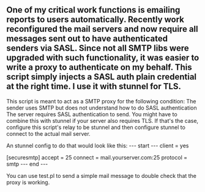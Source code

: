 One of my critical work functions is emailing reports to users automatically. Recently work reconfigured the mail servers and now require all messages sent out to have authenticated senders via SASL. Since not all SMTP libs were upgraded with such functionality, it was easier to write a proxy to authenticate on my behalf. This script simply injects a SASL auth plain credential at the right time. I use it with stunnel for TLS.
--
This script is meant to act as a SMTP proxy for the following condition:
       The sender uses SMTP but does not understand how to do SASL authentication
       The server requires SASL authentication to send.
 You might have to combine this with stunnel if your server also requires TLS.
 If that's the case, configure this script's relay to be stunnel and then configure stunnel
 to connect to the actual mail server.
 
 An stunnel config to do that would look like this:
 --- start ---
 client = yes

 [securesmtp]
 accept  = 25
 connect = mail.yourserver.com:25
 protocol = smtp
 --- end ---

You can use test.pl to send a simple mail message to double check that
 the proxy is working.
